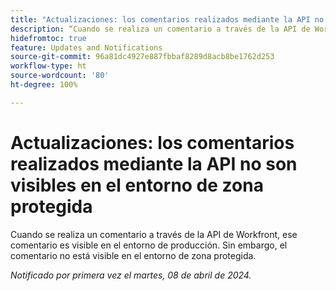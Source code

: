 ```yaml
---
title: "Actualizaciones: los comentarios realizados mediante la API no son visibles en el entorno de zona protegida"
description: “Cuando se realiza un comentario a través de la API de Workfront, ese comentario es visible en el entorno de producción. Sin embargo, el comentario no está visible en el entorno de zona protegida.         ”
hidefromtoc: true
feature: Updates and Notifications
source-git-commit: 96a81dc4927e887fbbaf8289d8acb8be1762d253
workflow-type: ht
source-wordcount: '80'
ht-degree: 100%

---
```



# Actualizaciones: los comentarios realizados mediante la API no son visibles en el entorno de zona protegida

Cuando se realiza un comentario a través de la API de Workfront, ese comentario es visible en el entorno de producción. Sin embargo, el comentario no está visible en el entorno de zona protegida.

_Notificado por primera vez el martes, 08 de abril de 2024._



